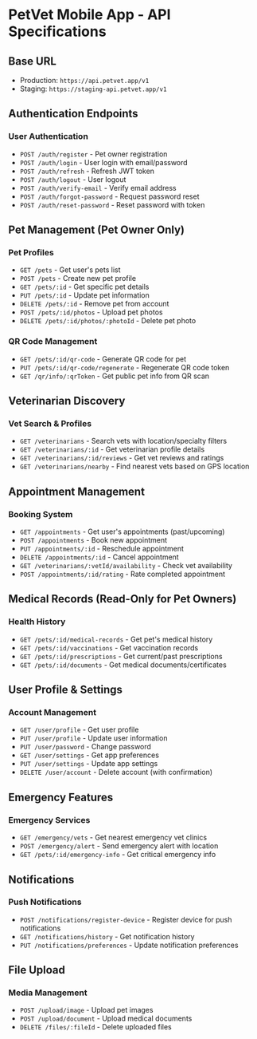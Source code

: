 # PetVet Mobile App - API Specifications

## Base URL
- Production: `https://api.petvet.app/v1`
- Staging: `https://staging-api.petvet.app/v1`

## Authentication Endpoints

### User Authentication
- `POST /auth/register` - Pet owner registration
- `POST /auth/login` - User login with email/password
- `POST /auth/refresh` - Refresh JWT token
- `POST /auth/logout` - User logout
- `POST /auth/verify-email` - Verify email address
- `POST /auth/forgot-password` - Request password reset
- `POST /auth/reset-password` - Reset password with token

## Pet Management (Pet Owner Only)

### Pet Profiles
- `GET /pets` - Get user's pets list
- `POST /pets` - Create new pet profile
- `GET /pets/:id` - Get specific pet details
- `PUT /pets/:id` - Update pet information
- `DELETE /pets/:id` - Remove pet from account
- `POST /pets/:id/photos` - Upload pet photos
- `DELETE /pets/:id/photos/:photoId` - Delete pet photo

### QR Code Management
- `GET /pets/:id/qr-code` - Generate QR code for pet
- `PUT /pets/:id/qr-code/regenerate` - Regenerate QR code token
- `GET /qr/info/:qrToken` - Get public pet info from QR scan

## Veterinarian Discovery

### Vet Search & Profiles
- `GET /veterinarians` - Search vets with location/specialty filters
- `GET /veterinarians/:id` - Get veterinarian profile details
- `GET /veterinarians/:id/reviews` - Get vet reviews and ratings
- `GET /veterinarians/nearby` - Find nearest vets based on GPS location

## Appointment Management

### Booking System
- `GET /appointments` - Get user's appointments (past/upcoming)
- `POST /appointments` - Book new appointment
- `PUT /appointments/:id` - Reschedule appointment
- `DELETE /appointments/:id` - Cancel appointment
- `GET /veterinarians/:vetId/availability` - Check vet availability
- `POST /appointments/:id/rating` - Rate completed appointment

## Medical Records (Read-Only for Pet Owners)

### Health History
- `GET /pets/:id/medical-records` - Get pet's medical history
- `GET /pets/:id/vaccinations` - Get vaccination records
- `GET /pets/:id/prescriptions` - Get current/past prescriptions
- `GET /pets/:id/documents` - Get medical documents/certificates

## User Profile & Settings

### Account Management
- `GET /user/profile` - Get user profile
- `PUT /user/profile` - Update user information
- `PUT /user/password` - Change password
- `GET /user/settings` - Get app preferences
- `PUT /user/settings` - Update app settings
- `DELETE /user/account` - Delete account (with confirmation)

## Emergency Features

### Emergency Services
- `GET /emergency/vets` - Get nearest emergency vet clinics
- `POST /emergency/alert` - Send emergency alert with location
- `GET /pets/:id/emergency-info` - Get critical emergency info

## Notifications

### Push Notifications
- `POST /notifications/register-device` - Register device for push notifications
- `GET /notifications/history` - Get notification history
- `PUT /notifications/preferences` - Update notification preferences

## File Upload

### Media Management
- `POST /upload/image` - Upload pet images
- `POST /upload/document` - Upload medical documents
- `DELETE /files/:fileId` - Delete uploaded files